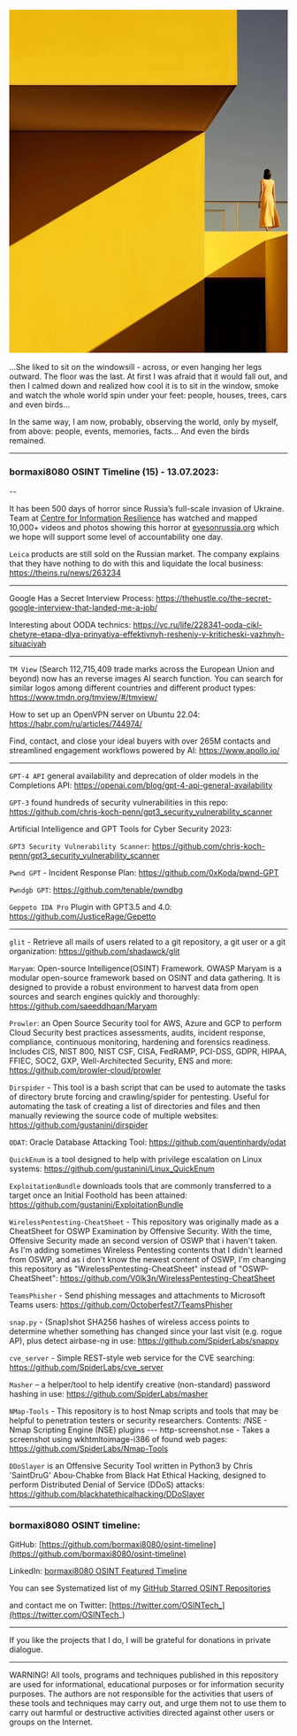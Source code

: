 ![alt text](img/15.jpg)

...She liked to sit on the windowsill - across, or even hanging her legs outward. The floor was the last. At first I was afraid that it would fall out, and then I calmed down and realized how cool it is to sit in the window, smoke and watch the whole world spin under your feet: people, houses, trees, cars and even birds...

In the same way, I am now, probably, observing the world, only by myself, from above: people, events, memories, facts... And even the birds remained.

----
### bormaxi8080 OSINT Timeline (15) - 13.07.2023:

--

It has been 500 days of horror since Russia’s full-scale invasion of Ukraine. Team at [Centre for Information Resilience](https://www.linkedin.com/company/centre-for-information-resilience/) has watched and mapped 10,000+ videos and photos showing this horror at [eyesonrussia.org](http://eyesonrussia.org/) which we hope will support some level of accountability one day.

```Leica``` products are still sold on the Russian market. The company explains that they have nothing to do with this and liquidate the local business: https://theins.ru/news/263234

----

Google Has a Secret Interview Process: https://thehustle.co/the-secret-google-interview-that-landed-me-a-job/

Interesting about OODA technics: https://vc.ru/life/228341-ooda-cikl-chetyre-etapa-dlya-prinyatiya-effektivnyh-resheniy-v-kriticheski-vazhnyh-situaciyah

----

```TM View``` (Search 112,715,409 trade marks across the European Union and beyond) now has an reverse images AI search function. You can search for similar logos among different countries and different product types: https://www.tmdn.org/tmview/#/tmview/

How to set up an OpenVPN server on Ubuntu 22.04: https://habr.com/ru/articles/744974/

Find, contact, and close your ideal buyers with over 265M contacts and streamlined engagement workflows powered by AI: https://www.apollo.io/

----

```GPT-4 API``` general availability and deprecation of older models in the Completions API: https://openai.com/blog/gpt-4-api-general-availability

```GPT-3``` found hundreds of security vulnerabilities in this repo: https://github.com/chris-koch-penn/gpt3_security_vulnerability_scanner

Artificial Intelligence and GPT Tools for Cyber Security 2023:
  
```GPT3 Security Vulnerability Scanner```: https://github.com/chris-koch-penn/gpt3_security_vulnerability_scanner

```Pwnd GPT``` - Incident Response Plan: https://github.com/0xKoda/pwnd-GPT

```Pwndgb GPT```: https://github.com/tenable/pwndbg

```Geppeto IDA Pro``` Plugin with GPT3.5 and 4.0: https://github.com/JusticeRage/Gepetto

----

```glit``` - Retrieve all mails of users related to a git repository, a git user or a git organization: https://github.com/shadawck/glit

```Maryam```: Open-source Intelligence(OSINT) Framework. OWASP Maryam is a modular open-source framework based on OSINT and data gathering. It is designed to provide a robust environment to harvest data from open sources and search engines quickly and thoroughly: https://github.com/saeeddhqan/Maryam

```Prowler```: an Open Source Security tool for AWS, Azure and GCP to perform Cloud Security best practices assessments, audits, incident response, compliance, continuous monitoring, hardening and forensics readiness. Includes CIS, NIST 800, NIST CSF, CISA, FedRAMP, PCI-DSS, GDPR, HIPAA, FFIEC, SOC2, GXP, Well-Architected Security, ENS and more: https://github.com/prowler-cloud/prowler

```Dirspider``` - This tool is a bash script that can be used to automate the tasks of directory brute forcing and crawling/spider for pentesting. Useful for automating the task of creating a list of directories and files and then manually reviewing the source code of multiple websites: https://github.com/gustanini/dirspider

```ODAT```: Oracle Database Attacking Tool: https://github.com/quentinhardy/odat

```QuickEnum``` is a tool designed to help with privilege escalation on Linux systems: https://github.com/gustanini/Linux_QuickEnum

```ExploitationBundle``` downloads tools that are commonly transferred to a target once an Initial Foothold has been attained: https://github.com/gustanini/ExploitationBundle

```WirelessPentesting-CheatSheet``` - This repository was originally made as a CheatSheet for OSWP Examination by Offensive Security. With the time, Offensive Security made an second version of OSWP that i haven't taken. As I'm adding sometimes Wireless Pentesting contents that I didn't learned from OSWP, and as i don't know the newest content of OSWP, I'm changing this repository as "WirelessPentesting-CheatSheet" instead of "OSWP-CheatSheet": https://github.com/V0lk3n/WirelessPentesting-CheatSheet

```TeamsPhisher``` - Send phishing messages and attachments to Microsoft Teams users: https://github.com/Octoberfest7/TeamsPhisher

```snap.py``` - (Snap)shot SHA256 hashes of wireless access points to determine whether something has changed since your last visit (e.g. rogue AP), plus detect airbase-ng in use: https://github.com/SpiderLabs/snappy

```cve_server``` - Simple REST-style web service for the CVE searching: https://github.com/SpiderLabs/cve_server

```Masher``` – a helper/tool to help identify creative (non-standard) password hashing in use: https://github.com/SpiderLabs/masher

```NMap-Tools``` - This repository is to host Nmap scripts and tools that may be helpful to penetration testers or security researchers. Contents: /NSE - Nmap Scripting Engine (NSE) plugins --- http-screenshot.nse - Takes a screenshot using wkhtmltoimage-i386 of found web pages: https://github.com/SpiderLabs/Nmap-Tools

```DDoSlayer``` is an Offensive Security Tool written in Python3 by Chris 'SaintDruG' Abou-Chabke from Black Hat Ethical Hacking, designed to perform Distributed Denial of Service (DDoS) attacks: https://github.com/blackhatethicalhacking/DDoSlayer

----
### bormaxi8080 OSINT timeline:

GitHub: [https://github.com/bormaxi8080/osint-timeline](https://github.com/bormaxi8080/osint-timeline)

LinkedIn: [bormaxi8080 OSINT Featured Timeline](https://www.linkedin.com/in/osintech/details/featured/)

You can see Systematized list of my [GitHub Starred OSINT Repositories](https://github.com/bormaxi8080/osint-repos-list)

and contact me on Twitter: [https://twitter.com/OSINTech_](https://twitter.com/OSINTech_)

----

If you like the projects that I do, I will be grateful for donations in private dialogue.

----

WARNING! All tools, programs and techniques published in this repository are used for informational, educational purposes or for information security purposes. The authors are not responsible for the activities that users of these tools and techniques may carry out, and urge them not to use them to carry out harmful or destructive activities directed against other users or groups on the Internet.